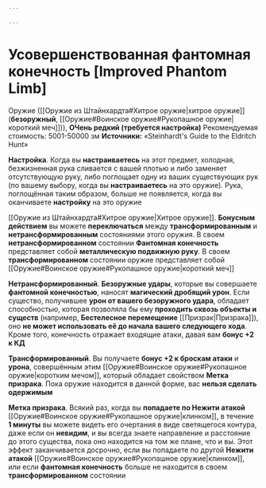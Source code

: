 ```yaml
---

---
```

# Усовершенствованная фантомная конечность [Improved Phantom Limb]

Оружие ([[Оружие из Штайнхардта#Хитрое оружие|хитрое оружие]] (**безоружный**, [[Оружие#Воинское оружие#Рукопашное оружие|короткий меч]])), **ОЧень редкий (требуется настройка)**
Рекомендуемая стоимость: 5001-50000 зм
**Источники:** «Steinhardt's Guide to the Eldritch Hunt»

**Настройка**. Когда вы **настраиваетесь** на этот предмет, холодная, безжизненная рука сливается с вашей плотью и либо заменяет отсутствующую руку, либо поглощает одну из ваших существующих рук (по вашему выбору, когда вы **настраиваетесь** на это оружие). Рука, поглощённая таким образом, больше не появляется, когда вы оканчиваете **настройку** на это оружие

[[Оружие из Штайнхардта#Хитрое оружие|Хитрое оружие]]. **Бонусным действием** вы можете **переключаться** между **трансформированным** и **нетрансформированным** состояниями этого оружия. В своем **нетрансформированном** состоянии **Фантомная конечность** представляет собой **металлическую подвижную руку**. В своем **трансформированном** состоянии оружие представляет собой [[Оружие#Воинское оружие#Рукопашное оружие|короткий меч]]

**Нетрансформированный**. **Безоружные удары**, которые вы совершаете **фантомной конечностью**, наносят **магический дробящий урон**. Если существо, получившее **урон от вашего безоружного удара**, обладает способностью, которая позволяла бы ему **проходить сквозь объекты и существ** (например, **Бестелесное перемещение** [[Призрак|Призрака]]), оно **не может использовать её до начала вашего следующего хода**. Кроме того, конечность отражает входящие атаки, давая вам **бонус +2 к КД**

**Трансформированный**. Вы получаете **бонус +2 к броскам атаки** и **урона**, совершённым этим [[Оружие#Воинское оружие#Рукопашное оружие|коротким мечом]], который обладает свойством **Метка призрака**. Пока оружие находится в данной форме, вас **нельзя сделать одержимым**

**Метка призрака**. Всякий раз, когда вы **попадаете по Нежити атакой** [[Оружие#Воинское оружие#Рукопашное оружие|клинком]], в течение **1 минуты** вы можете видеть его очертания в виде светящегося контура, даже если он **невидим**, и вы всегда знаете направление и расстояние до этого существа, пока оно находится на том же плане, что и вы. Этот эффект заканчивается досрочно, если вы попадаете по другой **Нежити атакой** [[Оружие#Воинское оружие#Рукопашное оружие|клинком]], или если **фантомная конечность** больше не находится в своем **трансформированном** состоянии